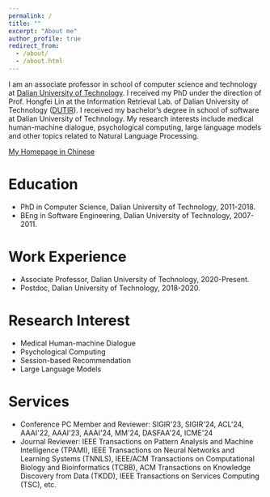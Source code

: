 ```yaml
---
permalink: /
title: ""
excerpt: "About me"
author_profile: true
redirect_from: 
  - /about/
  - /about.html
---
```


I am an associate professor in school of computer science and technology at [Dalian University of Technology](https://en.dlut.edu.cn/). I received my PhD under the direction of Prof. Hongfei Lin at the Information Retrieval Lab. of Dalian University of Technology ([DUTIR](http://ir.dlut.edu.cn/)). I received my bachelor’s degree in school of software at Dalian University of Technology. My research interests include medical human-machine dialogue, psychological computing, large language models and other topics related to Natural Language Processing.

[My Homepage in Chinese](http://faculty.dlut.edu.cn/xubo1/zh_CN/index.htm)

# Education
- PhD in Computer Science, Dalian University of Technology, 2011-2018.
- BEng in Software Engineering, Dalian University of Technology, 2007-2011.

# Work Experience
- Associate Professor, Dalian University of Technology, 2020-Present.
- Postdoc, Dalian University of Technology, 2018-2020.

# Research Interest
- Medical Human-machine Dialogue
- Psychological Computing
- Session-based Recommendation
- Large Language Models

# Services
- Conference PC Member and Reviewer: SIGIR'23, SIGIR'24, ACL'24, AAAI'22, AAAI'23, AAAI'24, MM'24, DASFAA'24, ICME'24
- Journal Reviewer: IEEE Transactions on Pattern Analysis and Machine Intelligence (TPAMI), IEEE Transactions on Neural Networks and Learning Systems (TNNLS), IEEE/ACM Transactions on Computational Biology and Bioinformatics (TCBB), ACM Transactions on Knowledge Discovery from Data (TKDD), IEEE Transactions on Services Computing (TSC), etc.
